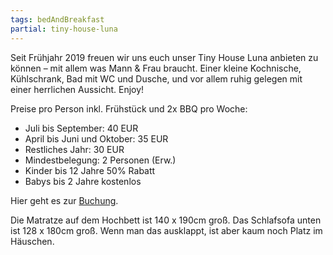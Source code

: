 ```yaml
---
tags: bedAndBreakfast
partial: tiny-house-luna
---
```


Seit Frühjahr 2019 freuen wir uns euch unser Tiny House Luna anbieten zu können – mit allem was Mann & Frau braucht. Einer kleine Kochnische, Kühlschrank, Bad mit WC und Dusche, und vor allem ruhig gelegen mit einer herrlichen Aussicht. Enjoy!

Preise pro Person inkl. Frühstück und 2x BBQ pro Woche:

- Juli bis September: 40 EUR
- April bis Juni und Oktober: 35 EUR
- Restliches Jahr: 30 EUR
- Mindestbelegung: 2 Personen (Erw.)
- Kinder bis 12 Jahre 50% Rabatt
- Babys bis 2 Jahre kostenlos

Hier geht es zur [Buchung](/{{locale}}/dummy.md).

Die Matratze auf dem Hochbett ist 140 x 190cm groß. Das Schlafsofa unten ist 128 x 180cm groß. Wenn man das ausklappt, ist aber kaum noch Platz im Häuschen.
